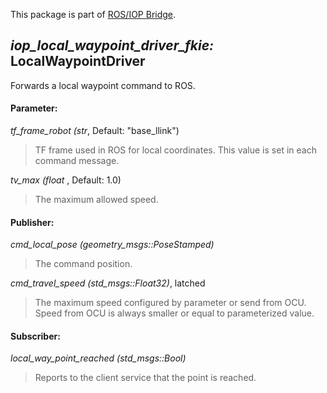 This package is part of [ROS/IOP Bridge](https://github.com/fkie/iop_core/blob/master/README.md).


## _iop_local_waypoint_driver_fkie:_ LocalWaypointDriver

Forwards a local waypoint command to ROS.

#### Parameter:

_tf_frame_robot (str_, Default: "base_llink")

> TF frame used in ROS for local coordinates. This value is set in each command message.

_tv_max (float_ , Default: 1.0)

> The maximum allowed speed.

#### Publisher:

_cmd_local_pose (geometry_msgs::PoseStamped)_

> The command position.

_cmd_travel_speed (std_msgs::Float32)_, latched

> The maximum speed configured by parameter or send from OCU. Speed from OCU is always smaller or equal to parameterized value.

#### Subscriber:

_local_way_point_reached (std_msgs::Bool)_

> Reports to the client service that the point is reached.

